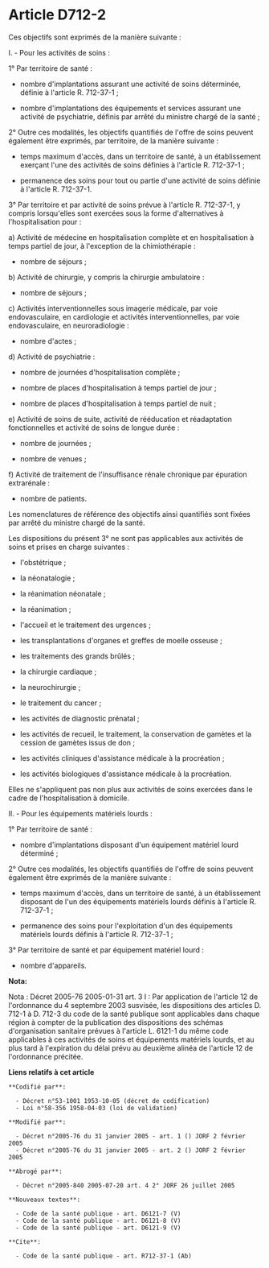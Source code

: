# Article D712-2

Ces objectifs sont exprimés de la manière suivante :

I. - Pour les activités de soins :

1° Par territoire de santé :

- nombre d'implantations assurant une activité de soins déterminée, définie à l'article R. 712-37-1 ;

- nombre d'implantations des équipements et services assurant une activité de psychiatrie, définis par arrêté du ministre
chargé de la santé ;

2° Outre ces modalités, les objectifs quantifiés de l'offre de soins peuvent également être exprimés, par territoire, de la
manière suivante :

- temps maximum d'accès, dans un territoire de santé, à un établissement exerçant l'une des activités de soins définies à
l'article R. 712-37-1 ;

- permanence des soins pour tout ou partie d'une activité de soins définie à l'article R. 712-37-1.

3° Par territoire et par activité de soins prévue à l'article R. 712-37-1, y compris lorsqu'elles sont exercées sous la forme
d'alternatives à l'hospitalisation pour :

a) Activité de médecine en hospitalisation complète et en hospitalisation à temps partiel de jour, à l'exception de la
chimiothérapie :

- nombre de séjours ;

b) Activité de chirurgie, y compris la chirurgie ambulatoire :

- nombre de séjours ;

c) Activités interventionnelles sous imagerie médicale, par voie endovasculaire, en cardiologie et activités
interventionnelles, par voie endovasculaire, en neuroradiologie :

- nombre d'actes ;

d) Activité de psychiatrie :

- nombre de journées d'hospitalisation complète ;

- nombre de places d'hospitalisation à temps partiel de jour ;

- nombre de places d'hospitalisation à temps partiel de nuit ;

e) Activité de soins de suite, activité de rééducation et réadaptation fonctionnelles et activité de soins de longue durée :

- nombre de journées ;

- nombre de venues ;

f) Activité de traitement de l'insuffisance rénale chronique par épuration extrarénale :

- nombre de patients.

Les nomenclatures de référence des objectifs ainsi quantifiés sont fixées par arrêté du ministre chargé de la santé.

Les dispositions du présent 3° ne sont pas applicables aux activités de soins et prises en charge suivantes :

- l'obstétrique ;

- la néonatalogie ;

- la réanimation néonatale ;

- la réanimation ;

- l'accueil et le traitement des urgences ;

- les transplantations d'organes et greffes de moelle osseuse ;

- les traitements des grands brûlés ;

- la chirurgie cardiaque ;

- la neurochirurgie ;

- le traitement du cancer ;

- les activités de diagnostic prénatal ;

- les activités de recueil, le traitement, la conservation de gamètes et la cession de gamètes issus de don ;

- les activités cliniques d'assistance médicale à la procréation ;

- les activités biologiques d'assistance médicale à la procréation.

Elles ne s'appliquent pas non plus aux activités de soins exercées dans le cadre de l'hospitalisation à domicile.

II. - Pour les équipements matériels lourds :

1° Par territoire de santé :

- nombre d'implantations disposant d'un équipement matériel lourd déterminé ;

2° Outre ces modalités, les objectifs quantifiés de l'offre de soins peuvent également être exprimés de la manière suivante :

- temps maximum d'accès, dans un territoire de santé, à un établissement disposant de l'un des équipements matériels lourds
définis à l'article R. 712-37-1 ;

- permanence des soins pour l'exploitation d'un des équipements matériels lourds définis à l'article R. 712-37-1 ;

3° Par territoire de santé et par équipement matériel lourd :

- nombre d'appareils.

**Nota:**

Nota : Décret 2005-76 2005-01-31 art. 3 I : Par application de l'article 12 de l'ordonnance du 4 septembre 2003 susvisée, les
dispositions des articles D. 712-1 à D. 712-3 du code de la santé publique sont applicables dans chaque région à compter de
la publication des dispositions des schémas d'organisation sanitaire prévues à l'article L. 6121-1 du même code applicables à
ces activités de soins et équipements matériels lourds, et au plus tard à l'expiration du délai prévu au deuxième alinéa de
l'article 12 de l'ordonnance précitée.

**Liens relatifs à cet article**

	**Codifié par**:

	  - Décret n°53-1001 1953-10-05 (décret de codification)
	  - Loi n°58-356 1958-04-03 (loi de validation)

	**Modifié par**:

	  - Décret n°2005-76 du 31 janvier 2005 - art. 1 () JORF 2 février 2005
	  - Décret n°2005-76 du 31 janvier 2005 - art. 2 () JORF 2 février 2005

	**Abrogé par**:

	  - Décret n°2005-840 2005-07-20 art. 4 2° JORF 26 juillet 2005

	**Nouveaux textes**:

	  - Code de la santé publique - art. D6121-7 (V)
	  - Code de la santé publique - art. D6121-8 (V)
	  - Code de la santé publique - art. D6121-9 (V)

	**Cite**:

	  - Code de la santé publique - art. R712-37-1 (Ab)
